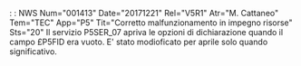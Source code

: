  :  : NWS Num="001413" Date="20171221" Rel="V5R1" Atr="M. Cattaneo" Tem="TEC" App="P5" Tit="Corretto malfunzionamento in impegno risorse" Sts="20"
Il servizio P5SER_07 apriva le opzioni di dichiarazione quando il campo £P5FID era vuoto.
E' stato modioficato per aprile solo quando significativo.
